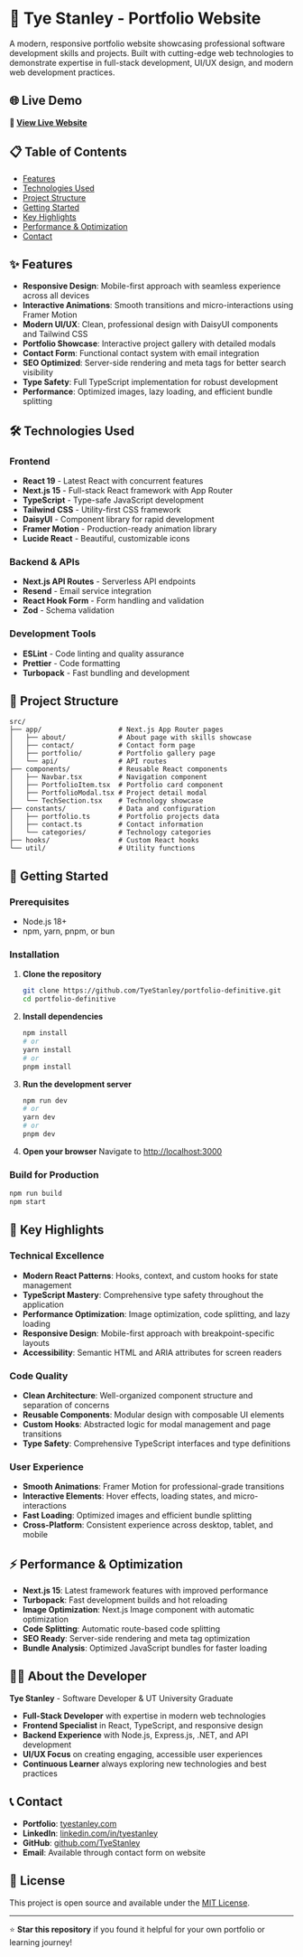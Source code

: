 # 🚀 Tye Stanley - Portfolio Website

A modern, responsive portfolio website showcasing professional software development skills and projects. Built with cutting-edge web technologies to demonstrate expertise in full-stack development, UI/UX design, and modern web development practices.

## 🌐 Live Demo

**🔗 [View Live Website](https://tyestanley.com/)**

## 📋 Table of Contents

- [Features](#-features)
- [Technologies Used](#-technologies-used)
- [Project Structure](#-project-structure)
- [Getting Started](#-getting-started)
- [Key Highlights](#-key-highlights)
- [Performance & Optimization](#-performance--optimization)
- [Contact](#-contact)

## ✨ Features

- **Responsive Design**: Mobile-first approach with seamless experience across all devices
- **Interactive Animations**: Smooth transitions and micro-interactions using Framer Motion
- **Modern UI/UX**: Clean, professional design with DaisyUI components and Tailwind CSS
- **Portfolio Showcase**: Interactive project gallery with detailed modals
- **Contact Form**: Functional contact system with email integration
- **SEO Optimized**: Server-side rendering and meta tags for better search visibility
- **Type Safety**: Full TypeScript implementation for robust development
- **Performance**: Optimized images, lazy loading, and efficient bundle splitting

## 🛠 Technologies Used

### Frontend

- **React 19** - Latest React with concurrent features
- **Next.js 15** - Full-stack React framework with App Router
- **TypeScript** - Type-safe JavaScript development
- **Tailwind CSS** - Utility-first CSS framework
- **DaisyUI** - Component library for rapid development
- **Framer Motion** - Production-ready animation library
- **Lucide React** - Beautiful, customizable icons

### Backend & APIs

- **Next.js API Routes** - Serverless API endpoints
- **Resend** - Email service integration
- **React Hook Form** - Form handling and validation
- **Zod** - Schema validation

### Development Tools

- **ESLint** - Code linting and quality assurance
- **Prettier** - Code formatting
- **Turbopack** - Fast bundling and development

## 📁 Project Structure

```text
src/
├── app/                   # Next.js App Router pages
│   ├── about/             # About page with skills showcase
│   ├── contact/           # Contact form page
│   ├── portfolio/         # Portfolio gallery page
│   └── api/               # API routes
├── components/            # Reusable React components
│   ├── Navbar.tsx         # Navigation component
│   ├── PortfolioItem.tsx  # Portfolio card component
│   ├── PortfolioModal.tsx # Project detail modal
│   └── TechSection.tsx    # Technology showcase
├── constants/             # Data and configuration
│   ├── portfolio.ts       # Portfolio projects data
│   ├── contact.ts         # Contact information
│   └── categories/        # Technology categories
├── hooks/                 # Custom React hooks
└── util/                  # Utility functions
```

## 🚀 Getting Started

### Prerequisites

- Node.js 18+
- npm, yarn, pnpm, or bun

### Installation

1. **Clone the repository**

   ```bash
   git clone https://github.com/TyeStanley/portfolio-definitive.git
   cd portfolio-definitive
   ```

2. **Install dependencies**

   ```bash
   npm install
   # or
   yarn install
   # or
   pnpm install
   ```

3. **Run the development server**

   ```bash
   npm run dev
   # or
   yarn dev
   # or
   pnpm dev
   ```

4. **Open your browser**
   Navigate to [http://localhost:3000](http://localhost:3000)

### Build for Production

```bash
npm run build
npm start
```

## 🎯 Key Highlights

### Technical Excellence

- **Modern React Patterns**: Hooks, context, and custom hooks for state management
- **TypeScript Mastery**: Comprehensive type safety throughout the application
- **Performance Optimization**: Image optimization, code splitting, and lazy loading
- **Responsive Design**: Mobile-first approach with breakpoint-specific layouts
- **Accessibility**: Semantic HTML and ARIA attributes for screen readers

### Code Quality

- **Clean Architecture**: Well-organized component structure and separation of concerns
- **Reusable Components**: Modular design with composable UI elements
- **Custom Hooks**: Abstracted logic for modal management and page transitions
- **Type Safety**: Comprehensive TypeScript interfaces and type definitions

### User Experience

- **Smooth Animations**: Framer Motion for professional-grade transitions
- **Interactive Elements**: Hover effects, loading states, and micro-interactions
- **Fast Loading**: Optimized images and efficient bundle splitting
- **Cross-Platform**: Consistent experience across desktop, tablet, and mobile

## ⚡ Performance & Optimization

- **Next.js 15**: Latest framework features with improved performance
- **Turbopack**: Fast development builds and hot reloading
- **Image Optimization**: Next.js Image component with automatic optimization
- **Code Splitting**: Automatic route-based code splitting
- **SEO Ready**: Server-side rendering and meta tag optimization
- **Bundle Analysis**: Optimized JavaScript bundles for faster loading

## 👨‍💻 About the Developer

**Tye Stanley** - Software Developer & UT University Graduate

- **Full-Stack Developer** with expertise in modern web technologies
- **Frontend Specialist** in React, TypeScript, and responsive design
- **Backend Experience** with Node.js, Express.js, .NET, and API development
- **UI/UX Focus** on creating engaging, accessible user experiences
- **Continuous Learner** always exploring new technologies and best practices

## 📞 Contact

- **Portfolio**: [tyestanley.com](https://tyestanley.com/)
- **LinkedIn**: [linkedin.com/in/tyestanley](https://www.linkedin.com/in/tyestanley/)
- **GitHub**: [github.com/TyeStanley](https://github.com/TyeStanley)
- **Email**: Available through contact form on website

## 📄 License

This project is open source and available under the [MIT License](LICENSE).

---

⭐ **Star this repository** if you found it helpful for your own portfolio or learning journey!
